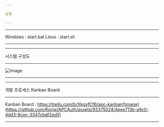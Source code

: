 ```yaml
---

실행

---
```


---

Windows : start.bat
Linux : start.sh 

---

---

시스템 구성도

---

![image](https://github.com/Korjw/APCAuth/assets/93375024/e57f7dca-1ac5-4a69-8c7d-9ea23185c390)

---
---

개발 프로세스 Kanban Board

---

Kanban Board : https://trello.com/b/XkgyfCf6/apc-kanban![image](https://github.com/Korjw/APCAuth/assets/93375024/4eee713b-a9c0-4dd3-8cec-3347cbdf2ed5)

---
